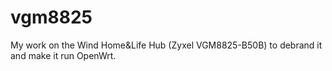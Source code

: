 # vgm8825
My work on the Wind Home&amp;Life Hub (Zyxel VGM8825-B50B) to debrand it and make it run OpenWrt.
